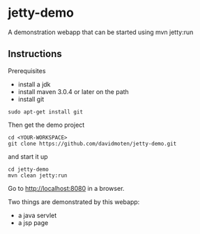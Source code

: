 jetty-demo
==========

A demonstration webapp that can be started using mvn jetty:run

Instructions
---------------------------

Prerequisites
* install a jdk
* install maven 3.0.4 or later on the path
* install git

```
sudo apt-get install git
```

Then get the demo project

```
cd <YOUR-WORKSPACE>
git clone https://github.com/davidmoten/jetty-demo.git
```

and start it up

```
cd jetty-demo
mvn clean jetty:run
```

Go to [http://localhost:8080](http://localhost:8080) in a browser.

Two things are demonstrated by this webapp:

* a java servlet
* a jsp page


    
    

